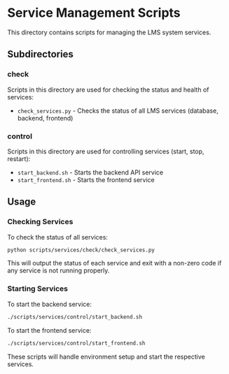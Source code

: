 # Service Management Scripts

This directory contains scripts for managing the LMS system services.

## Subdirectories

### check

Scripts in this directory are used for checking the status and health of services:

- `check_services.py` - Checks the status of all LMS services (database, backend, frontend)

### control

Scripts in this directory are used for controlling services (start, stop, restart):

- `start_backend.sh` - Starts the backend API service
- `start_frontend.sh` - Starts the frontend service

## Usage

### Checking Services

To check the status of all services:

```bash
python scripts/services/check/check_services.py
```

This will output the status of each service and exit with a non-zero code if any service is not running properly.

### Starting Services

To start the backend service:

```bash
./scripts/services/control/start_backend.sh
```

To start the frontend service:

```bash
./scripts/services/control/start_frontend.sh
```

These scripts will handle environment setup and start the respective services. 